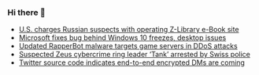 ### Hi there 👋

<!--START_SECTION:feed-->
* [U.S. charges Russian suspects with operating Z-Library e-Book site](https://www.bleepingcomputer.com/news/security/us-charges-russian-suspects-with-operating-z-library-e-book-site/)
* [Microsoft fixes bug behind Windows 10 freezes, desktop issues](https://www.bleepingcomputer.com/news/microsoft/microsoft-fixes-bug-behind-windows-10-freezes-desktop-issues/)
* [Updated RapperBot malware targets game servers in DDoS attacks](https://www.bleepingcomputer.com/news/security/updated-rapperbot-malware-targets-game-servers-in-ddos-attacks/)
* [Suspected Zeus cybercrime ring leader ‘Tank’ arrested by Swiss police](https://www.bleepingcomputer.com/news/security/suspected-zeus-cybercrime-ring-leader-tank-arrested-by-swiss-police/)
* [Twitter source code indicates end-to-end encrypted DMs are coming](https://www.bleepingcomputer.com/news/security/twitter-source-code-indicates-end-to-end-encrypted-dms-are-coming/)
<!--END_SECTION:feed-->

<!--
**frankenk/frankenk** is a ✨ _special_ ✨ repository because its `README.md` (this file) appears on your GitHub profile.

Here are some ideas to get you started:

- 🔭 I’m currently working on ...
- 🌱 I’m currently learning ...
- 👯 I’m looking to collaborate on ...
- 🤔 I’m looking for help with ...
- 💬 Ask me about ...
- 📫 How to reach me: ...
- 😄 Pronouns: ...
- ⚡ Fun fact: ...
-->



